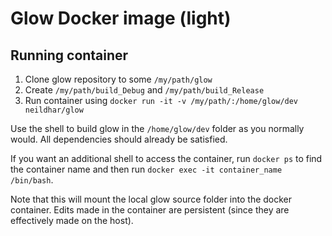 # Glow Docker image (light)
  
## Running container

1. Clone glow repository to some `/my/path/glow`
2. Create `/my/path/build_Debug` and `/my/path/build_Release`
3. Run container using
```docker run -it -v /my/path/:/home/glow/dev neildhar/glow```

Use the shell to build glow in the `/home/glow/dev` folder as you normally would. All dependencies should already be satisfied. 

If you want an additional shell to access the container, run `docker ps` to find the container name and then run ```docker exec -it container_name /bin/bash```.

Note that this will mount the local glow source folder into the docker container. Edits made in the container are persistent (since they are effectively made on the host).
